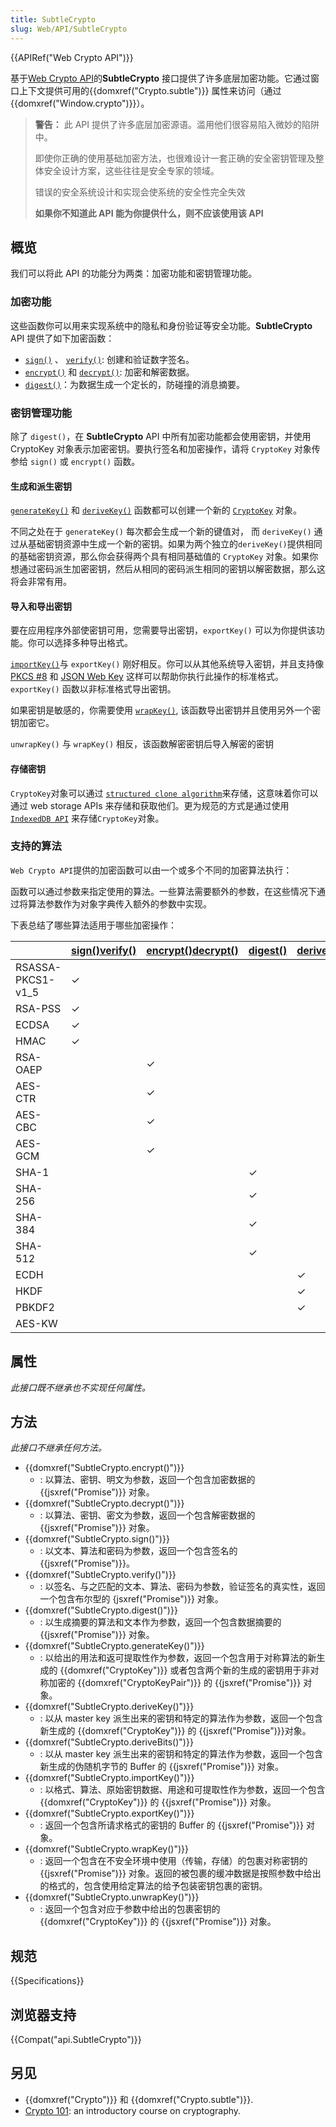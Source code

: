```yaml
---
title: SubtleCrypto
slug: Web/API/SubtleCrypto
---
```

{{APIRef("Web Crypto API")}}

基于[Web Crypto API](/zh-CN/docs/Web/API/Web_Crypto_API)的**SubtleCrypto** 接口提供了许多底层加密功能。它通过窗口上下文提供可用的{{domxref("Crypto.subtle")}} 属性来访问（通过{{domxref("Window.crypto")}}）。

> **警告：** 此 API 提供了许多底层加密源语。滥用他们很容易陷入微妙的陷阱中。
>
> 即使你正确的使用基础加密方法，也很难设计一套正确的安全密钥管理及整体安全设计方案，这些往往是安全专家的领域。
>
> 错误的安全系统设计和实现会使系统的安全性完全失效
>
> **如果你不知道此 API 能为你提供什么，则不应该使用该 API**

## 概览

我们可以将此 API 的功能分为两类：加密功能和密钥管理功能。

### 加密功能

这些函数你可以用来实现系统中的隐私和身份验证等安全功能。**SubtleCrypto** API 提供了如下加密函数：

- [`sign()`](https://developer.mozilla.org/en-US/docs/Web/API/SubtleCrypto/sign) 、 [`verify()`](https://developer.mozilla.org/en-US/docs/Web/API/SubtleCrypto/verify): 创建和验证数字签名。
- [`encrypt()`](https://developer.mozilla.org/en-US/docs/Web/API/SubtleCrypto/encrypt) 和 [`decrypt()`](https://developer.mozilla.org/en-US/docs/Web/API/SubtleCrypto/decrypt): 加密和解密数据。
- [`digest()`](https://developer.mozilla.org/en-US/docs/Web/API/SubtleCrypto/digest)：为数据生成一个定长的，防碰撞的消息摘要。

### 密钥管理功能

除了 `digest()`，在 **SubtleCrypto** API 中所有加密功能都会使用密钥，并使用 CryptoKey 对象表示加密密钥。要执行签名和加密操作，请将 `CryptoKey` 对象传参给 `sign()` 或 `encrypt()` 函数。

#### 生成和派生密钥

[`generateKey()`](https://developer.mozilla.org/en-US/docs/Web/API/SubtleCrypto/generateKey) 和 [`deriveKey()`](https://developer.mozilla.org/en-US/docs/Web/API/SubtleCrypto/deriveKey) 函数都可以创建一个新的 [`CryptoKey`](https://developer.mozilla.org/en-US/docs/Web/API/CryptoKey) 对象。

不同之处在于 `generateKey()` 每次都会生成一个新的键值对， 而 `deriveKey()` 通过从基础密钥资源中生成一个新的密钥。如果为两个独立的`deriveKey()`提供相同的基础密钥资源，那么你会获得两个具有相同基础值的 `CryptoKey` 对象。如果你想通过密码派生加密密钥，然后从相同的密码派生相同的密钥以解密数据，那么这将会非常有用。

#### 导入和导出密钥

要在应用程序外部使密钥可用，您需要导出密钥，`exportKey()` 可以为你提供该功能。你可以选择多种导出格式。

[`importKey()`](https://developer.mozilla.org/en-US/docs/Web/API/SubtleCrypto/importKey)与 `exportKey()` 刚好相反。你可以从其他系统导入密钥，并且支持像 [PKCS #8](https://tools.ietf.org/html/rfc5208) 和 [JSON Web Key](https://tools.ietf.org/html/rfc7517) 这样可以帮助你执行此操作的标准格式。`exportKey()` 函数以非标准格式导出密钥。

如果密钥是敏感的，你需要使用 [`wrapKey()`](https://developer.mozilla.org/en-US/docs/Web/API/SubtleCrypto/wrapKey), 该函数导出密钥并且使用另外一个密钥加密它。

`unwrapKey()` 与 `wrapKey()` 相反，该函数解密密钥后导入解密的密钥

#### 存储密钥

`CryptoKey`对象可以通过 [`structured clone algorithm`](https://developer.mozilla.org/en-US/docs/Web/API/Web_Workers_API/Structured_clone_algorithm)来存储，这意味着你可以通过 web storage APIs 来存储和获取他们。更为规范的方式是通过使用[`IndexedDB API`](https://developer.mozilla.org/en-US/docs/Web/API/IndexedDB_API) 来存储`CryptoKey`对象。

### 支持的算法

`Web Crypto API`提供的加密函数可以由一个或多个不同的加密算法执行：

函数可以通过参数来指定使用的算法。一些算法需要额外的参数，在这些情况下通过将算法参数作为对象字典传入额外的参数中实现。

下表总结了哪些算法适用于哪些加密操作：

|                   | [sign()](/zh-CN/docs/Web/API/SubtleCrypto/sign)[verify()](/zh-CN/docs/Web/API/SubtleCrypto/verify) | [encrypt()](/zh-CN/docs/Web/API/SubtleCrypto/encrypt)[decrypt()](/zh-CN/docs/Web/API/SubtleCrypto/decrypt) | [digest()](/zh-CN/docs/Web/API/SubtleCrypto/digest) | [deriveBits()](/zh-CN/docs/Web/API/SubtleCrypto/deriveBits)[deriveKey()](/zh-CN/docs/Web/API/SubtleCrypto/deriveKey) | [wrapKey()](/zh-CN/docs/Web/API/SubtleCrypto/wrapKey)[unwrapKey()](/zh-CN/docs/Web/API/SubtleCrypto/unwrapKey) |
| ----------------- | -------------------------------------------------------------------------------------------------- | ---------------------------------------------------------------------------------------------------------- | --------------------------------------------------- | -------------------------------------------------------------------------------------------------------------------- | -------------------------------------------------------------------------------------------------------------- |
| RSASSA-PKCS1-v1_5 | ✓                                                                                                  |                                                                                                            |                                                     |                                                                                                                      |                                                                                                                |
| RSA-PSS           | ✓                                                                                                  |                                                                                                            |                                                     |                                                                                                                      |                                                                                                                |
| ECDSA             | ✓                                                                                                  |                                                                                                            |                                                     |                                                                                                                      |                                                                                                                |
| HMAC              | ✓                                                                                                  |                                                                                                            |                                                     |                                                                                                                      |                                                                                                                |
| RSA-OAEP          |                                                                                                    | ✓                                                                                                          |                                                     |                                                                                                                      | ✓                                                                                                              |
| AES-CTR           |                                                                                                    | ✓                                                                                                          |                                                     |                                                                                                                      | ✓                                                                                                              |
| AES-CBC           |                                                                                                    | ✓                                                                                                          |                                                     |                                                                                                                      | ✓                                                                                                              |
| AES-GCM           |                                                                                                    | ✓                                                                                                          |                                                     |                                                                                                                      | ✓                                                                                                              |
| SHA-1             |                                                                                                    |                                                                                                            | ✓                                                   |                                                                                                                      |                                                                                                                |
| SHA-256           |                                                                                                    |                                                                                                            | ✓                                                   |                                                                                                                      |                                                                                                                |
| SHA-384           |                                                                                                    |                                                                                                            | ✓                                                   |                                                                                                                      |                                                                                                                |
| SHA-512           |                                                                                                    |                                                                                                            | ✓                                                   |                                                                                                                      |                                                                                                                |
| ECDH              |                                                                                                    |                                                                                                            |                                                     | ✓                                                                                                                    |                                                                                                                |
| HKDF              |                                                                                                    |                                                                                                            |                                                     | ✓                                                                                                                    |                                                                                                                |
| PBKDF2            |                                                                                                    |                                                                                                            |                                                     | ✓                                                                                                                    |                                                                                                                |
| AES-KW            |                                                                                                    |                                                                                                            |                                                     |                                                                                                                      | ✓                                                                                                              |

## 属性

_此接口既不继承也不实现任何属性。_

## 方法

_此接口不继承任何方法。_

- {{domxref("SubtleCrypto.encrypt()")}}
  - : 以算法、密钥、明文为参数，返回一个包含加密数据的 {{jsxref("Promise")}} 对象。
- {{domxref("SubtleCrypto.decrypt()")}}
  - : 以算法、密钥、密文为参数，返回一个包含解密数据的 {{jsxref("Promise")}} 对象。
- {{domxref("SubtleCrypto.sign()")}}
  - : 以文本、算法和密码为参数，返回一个包含签名的 {{jsxref("Promise")}}。
- {{domxref("SubtleCrypto.verify()")}}
  - : 以签名、与之匹配的文本、算法、密码为参数，验证签名的真实性，返回一个包含布尔型的 {jsxref("Promise")}} 对象。
- {{domxref("SubtleCrypto.digest()")}}
  - : 以生成摘要的算法和文本作为参数，返回一个包含数据摘要的 {{jsxref("Promise")}} 对象。
- {{domxref("SubtleCrypto.generateKey()")}}
  - : 以给出的用法和返可提取性作为参数，返回一个包含用于对称算法的新生成的 {{domxref("CryptoKey")}} 或者包含两个新的生成的密钥用于非对称加密的 {{domxref("CryptoKeyPair")}} 的 {{jsxref("Promise")}} 对象。
- {{domxref("SubtleCrypto.deriveKey()")}}
  - : 以从 master key 派生出来的密钥和特定的算法作为参数，返回一个包含新生成的 {{domxref("CryptoKey")}} 的 {{jsxref("Promise")}}对象。
- {{domxref("SubtleCrypto.deriveBits()")}}
  - : 以从 master key 派生出来的密钥和特定的算法作为参数，返回一个包含新生成的伪随机字节的 Buffer 的 {{jsxref("Promise")}} 对象。
- {{domxref("SubtleCrypto.importKey()")}}
  - : 以格式、算法、原始密钥数据、用途和可提取性作为参数，返回一个包含 {{domxref("CryptoKey")}} 的 {{jsxref("Promise")}} 对象。
- {{domxref("SubtleCrypto.exportKey()")}}
  - : 返回一个包含所请求格式的密钥的 Buffer 的 {{jsxref("Promise")}} 对象。
- {{domxref("SubtleCrypto.wrapKey()")}}
  - : 返回一个包含在不安全环境中使用（传输，存储）的包裹对称密钥的 {{jsxref("Promise")}} 对象。返回的被包裹的缓冲数据是按照参数中给出的格式的，包含使用给定算法的给予包装密钥包裹的密钥。
- {{domxref("SubtleCrypto.unwrapKey()")}}
  - : 返回一个包含对应于参数中给出的包裹密钥的 {{domxref("CryptoKey")}} 的 {{jsxref("Promise")}} 对象。

## 规范

{{Specifications}}

## 浏览器支持

{{Compat("api.SubtleCrypto")}}

## 另见

- {{domxref("Crypto")}} 和 {{domxref("Crypto.subtle")}}.
- [Crypto 101](https://www.crypto101.io/): an introductory course on cryptography.
